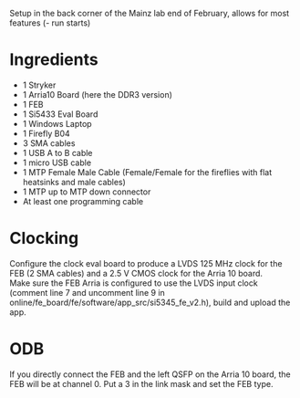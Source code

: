 Setup in the back corner of the Mainz lab end of February, allows for most features (- run starts)

# Ingredients #

* 1 Stryker
* 1 Arria10 Board (here the DDR3 version)
* 1 FEB
* 1 Si5433 Eval Board
* 1 Windows Laptop
* 1 Firefly B04
* 3 SMA cables
* 1 USB A to B cable
* 1 micro USB cable
* 1 MTP Female Male Cable (Female/Female for the fireflies with flat heatsinks and male cables)
* 1 MTP up to MTP down connector
* At least one programming cable

# Clocking #

Configure the clock eval board to produce a LVDS 125 MHz clock for the FEB (2 SMA cables) and a 2.5 V CMOS clock for the Arria 10 board.  
Make sure the FEB Arria is configured to use the LVDS input clock (comment line 7 and uncomment line 9 in online/fe_board/fe/software/app_src/si5345_fe_v2.h), build and upload the app.

# ODB #

If you directly connect the FEB and the left QSFP on the Arria 10 board, the FEB will be at channel 0. Put a 3 in the link mask and set the FEB type.